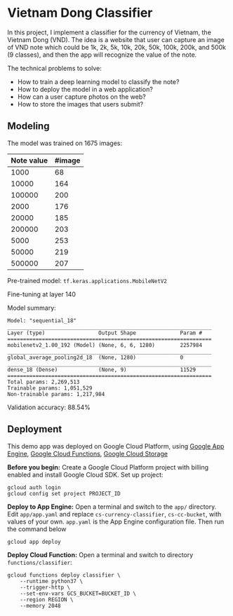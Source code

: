 # Vietnam Dong Classifier

In this project, I implement a classifier for the currency of Vietnam, the Vietnam Dong (VND). The idea is a website that user can capture an image of VND note which could be 1k, 2k, 5k, 10k, 20k, 50k, 100k, 200k, and 500k (9 classes), and then the app will recognize the value of the note.

The technical problems to solve:
* How to train a deep learning model to classify the note?
* How to deploy the model in a web application?
* How can a user capture photos on the web?
* How to store the images that users submit?

## Modeling

The model was trained on 1675 images:

| Note value | #image |
|-|-|
| 1000 | 68|
| 10000 | 164|
| 100000 | 200|
| 2000 | 176|
| 20000 | 185|
| 200000 | 203|
| 5000 | 253|
| 50000 | 219|
| 500000 | 207|

Pre-trained model: `tf.keras.applications.MobileNetV2`

Fine-tuning at layer 140

Model summary:
```
Model: "sequential_18"
_________________________________________________________________
Layer (type)                 Output Shape              Param #   
=================================================================
mobilenetv2_1.00_192 (Model) (None, 6, 6, 1280)        2257984   
_________________________________________________________________
global_average_pooling2d_18  (None, 1280)              0         
_________________________________________________________________
dense_18 (Dense)             (None, 9)                 11529     
=================================================================
Total params: 2,269,513
Trainable params: 1,051,529
Non-trainable params: 1,217,984
```

Validation accuracy: 88.54%

## Deployment

This demo app was deployed on Google Cloud Platform, using
[Google App Engine](https://cloud.google.com/appengine/),
[Google Cloud Functions](https://cloud.google.com/functions/),
[Google Cloud Storage](https://cloud.google.com/storage/)

**Before you begin:** Create a Google Cloud Platform project with billing enabled and install Google Cloud SDK.
Set up project:

```
gcloud auth login
gcloud config set project PROJECT_ID
```

**Deploy to App Engine:**
Open a terminal and switch to the `app/` directory. Edit `app/app.yaml` and replace `cs-currency-classifier`,
`cs-cc-bucket`, with values of your own. `app.yaml`
is the App Engine configuration file. Then run the command below

```
gcloud app deploy
```

**Deploy Cloud Function:**
Open a terminal and switch to directory `functions/classifier`:

```
gcloud functions deploy classifier \
    --runtime python37 \
    --trigger-http \
    --set-env-vars GCS_BUCKET=BUCKET_ID \
    --region REGION \
    --memory 2048
```
